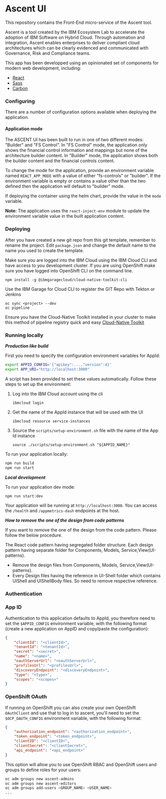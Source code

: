 # Ascent UI

This repository contains the Front-End micro-service of the Ascent tool.

Ascent is a tool created by the IBM Ecosystem Lab to accelerate the adoption of IBM Software on Hybrid Cloud. Through automation and integration, Ascent enables enterprises to deliver compliant cloud architectures which can be clearly evidenced and communicated with Governance, Risk and Compliance teams.

This app has been developped using an opinionated set of components for modern web development, including:

* [React](https://facebook.github.io/react/)
* [Sass](http://sass-lang.com/)
* [Carbon](https://www.carbondesignsystem.com/)

### Configuring

There are a number of configuration options available when deploying the application.

#### Application mode

The ASCENT UI has been built to run in one of two different modes: "Builder" and "FS Control". In "FS Control" mode, the application only shows the financial control information and mappings but none of the architecture builder content. In "Builder" mode, the application shows both the builder content and the financial controls content.

To change the mode for the application, provide an environment variable named `REACT_APP_MODE` with a value of either "fs-controls" or "builder". If the environment variable is empty or contains a value other than the two defined then the application will default to "builder" mode.

If deploying the container using the helm chart, provide the value in the `mode` variable.

**Note:** The application uses the `react-inject-env` module to update the environment variable value in the built application content.

### Deploying 

After you have created a new git repo from this git template, remember to rename the project.
Edit `package.json` and change the default name to the name you used to create the template.

Make sure you are logged into the IBM Cloud using the IBM Cloud CLI and have access 
to you development cluster. If you are using OpenShift make sure you have logged into OpenShift CLI on the command line.

```$bash
npm install -g @ibmgaragecloud/cloud-native-toolkit-cli
```

Use the IBM Garage for Cloud CLI to register the GIT Repo with Tekton or Jenkins 

```$bash
oc sync <project> --dev
oc pipeline
```

Ensure you have the Cloud-Native Toolkit installed in your cluster to make this method of pipeline registry quick and easy [Cloud-Native Toolkit](https://cloudnativetoolkit.dev/)

### Running locally

***Production like build***

First you need to specify the configuration environment variables for AppId:
```bash
export APPID_CONFIG='{"apikey":...,"version":4}'
export APP_URI="http://localhost:3000"
```

A script has been provided to set these values automatically. Follow these steps to set up the environment:

1. Log into the IBM Cloud account using the cli
   
    ```shell
    ibmcloud login
    ```

2. Get the name of the AppId instance that will be used with the UI

    ```shell
    ibmcloud resource service-instances
    ```

3. Source the `scripts/setup-environment.sh` file with the name of the App Id instance

    ```shell
    source ./scripts/setup-environment.sh "${APPID_NAME}"
    ```

To run your application locally:
```bash
npm run build
npm run start
```

***Local development***

To run your application dev mode:
```bash
npm run start:dev
```

Your application will be running at `http://localhost:3000`.  You can access the `/health` and `/appmetrics-dash` endpoints at the host.

***How to remove the one of the design from code patterns***

If you want to remove the one of the design from the code pattern. Please follow the below procedure.

The React code pattern having segregated folder structure. Each design pattern having separate folder for Components, Models, Service,View(UI-patterns).

- Remove the design files from Components, Models, Service,View(UI-patterns).
- Every Design files having the reference in UI-Shell folder which contains UIShell and  UIShellBody files. So need to remove respective reference.

### Authentication

### App ID

Authentication to this application defaults to AppId, you therefore need to set the `$APPID_CONFIG` environment variable, with the following format (create a new application on AppID and copy/paste the configuration):
```json
{
    "clientId": "<clientId>",
    "tenantId": "<tenantId>",
    "secret": "<secret>",
    "name": "<name>",
    "oauthServerUrl": "<oauthServerUrl>",
    "profilesUrl": "<profilesUrl>",
    "discoveryEndpoint": "<discoveryEndpoint>",
    "type": "<type>",
    "scopes": "<scopes>"
} 
```

### OpenShift OAuth

If running on OpenShift you can also create your own OpenShift `OAuthClient` and use that to log in to ascent, you'll need to set the `$OCP_OAUTH_CONFIG` environment variable, with the following format:
```json
{
    "authorization_endpoint": "<authorization_endpoint>",
    "token_endpoint": "<token_endpoint>",
    "clientID": "<clientID>",
    "clientSecret": "<clientSecret>",
    "api_endpoint": "<api_endpoint>"
} 
```

This option will allow you to use OpenShift RBAC and OpenShift users and groups to define roles for your users:

```sh
oc adm groups new ascent-admins
oc adm groups new ascent-editors
oc adm groups add-users <GROUP_NAME> <USER_NAME>
...
```
